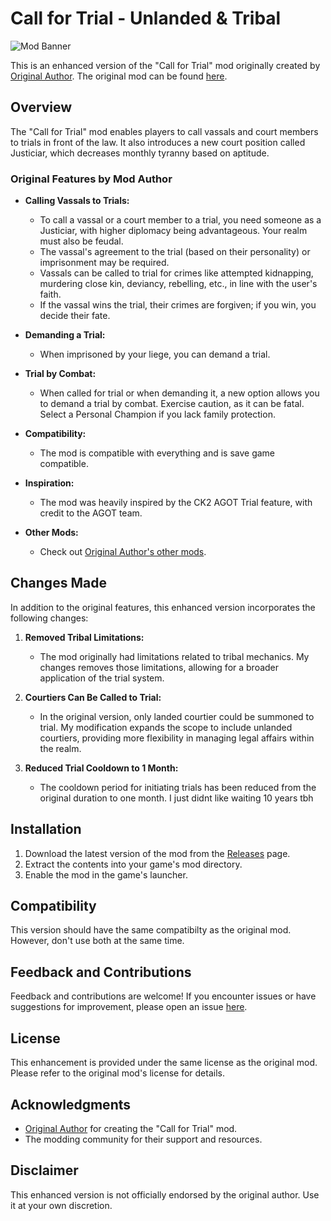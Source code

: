 # Call for Trial - Unlanded & Tribal

![Mod Banner](https://github.com/Aardenfell/Call-for-Trial---Unlanded---Tribal/blob/master/thumbnail.png)

This is an enhanced version of the "Call for Trial" mod originally created by [Original Author](https://steamcommunity.com/profiles/76561199180090097). The original mod can be found [here](https://steamcommunity.com/sharedfiles/filedetails/?id=2898554396&searchtext=call+for+trial).

## Overview

The "Call for Trial" mod enables players to call vassals and court members to trials in front of the law. It also introduces a new court position called Justiciar, which decreases monthly tyranny based on aptitude.

### Original Features by Mod Author

- **Calling Vassals to Trials:**
  - To call a vassal or a court member to a trial, you need someone as a Justiciar, with higher diplomacy being advantageous. Your realm must also be feudal.
  - The vassal's agreement to the trial (based on their personality) or imprisonment may be required.
  - Vassals can be called to trial for crimes like attempted kidnapping, murdering close kin, deviancy, rebelling, etc., in line with the user's faith.
  - If the vassal wins the trial, their crimes are forgiven; if you win, you decide their fate.

- **Demanding a Trial:**
  - When imprisoned by your liege, you can demand a trial.

- **Trial by Combat:**
  - When called for trial or when demanding it, a new option allows you to demand a trial by combat. Exercise caution, as it can be fatal. Select a Personal Champion if you lack family protection.

- **Compatibility:**
  - The mod is compatible with everything and is save game compatible.

- **Inspiration:**
  - The mod was heavily inspired by the CK2 AGOT Trial feature, with credit to the AGOT team.

- **Other Mods:**
  - Check out [Original Author's other mods](https://steamcommunity.com/workshop/filedetails/?id=2966612217).

## Changes Made

In addition to the original features, this enhanced version incorporates the following changes:

1. **Removed Tribal Limitations:**
   - The mod originally had limitations related to tribal mechanics. My changes removes those limitations, allowing for a broader application of the trial system.

2. **Courtiers Can Be Called to Trial:**
   - In the original version, only landed courtier could be summoned to trial. My modification expands the scope to include unlanded courtiers, providing more flexibility in managing legal affairs within the realm.

3. **Reduced Trial Cooldown to 1 Month:**
   - The cooldown period for initiating trials has been reduced from the original duration to one month. I just didnt like waiting 10 years tbh

## Installation

1. Download the latest version of the mod from the [Releases](https://github.com/Aardenfell/Call-for-Trial---Unlanded---Tribal/releases) page.
2. Extract the contents into your game's mod directory.
3. Enable the mod in the game's launcher.

## Compatibility

This version should have the same compatibilty as the original mod. However, don't use both at the same time.

## Feedback and Contributions

Feedback and contributions are welcome! If you encounter issues or have suggestions for improvement, please open an issue [here](https://github.com/Aardenfell/Call-for-Trial---Unlanded---Tribal/issues).

## License

This enhancement is provided under the same license as the original mod. Please refer to the original mod's license for details.

## Acknowledgments

- [Original Author](https://steamcommunity.com/profiles/76561199180090097) for creating the "Call for Trial" mod.
- The modding community for their support and resources.

## Disclaimer

This enhanced version is not officially endorsed by the original author. Use it at your own discretion.
